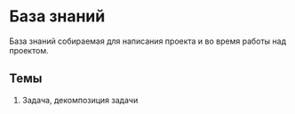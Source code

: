 # База знаний 

База знаний собираемая для написания проекта и во время работы над проектом. 

## Темы 

1. Задача, декомпозиция задачи
